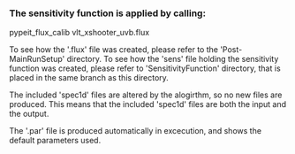 ### The sensitivity function is applied by calling: 

pypeit_flux_calib vlt_xshooter_uvb.flux

To see how the '.flux' file was created, please refer to the 'Post-MainRunSetup' directory.
To see how the 'sens' file holding the sensitivity function was created, please refer to 'SensitivityFunction' directory, that is placed in the same branch as this directory.

The included 'spec1d' files are altered by the alogirthm, so no new files are produced. This means that the included 'spec1d' files are both the input and the output.

The '.par' file is produced automatically in excecution, and shows the default parameters used.

